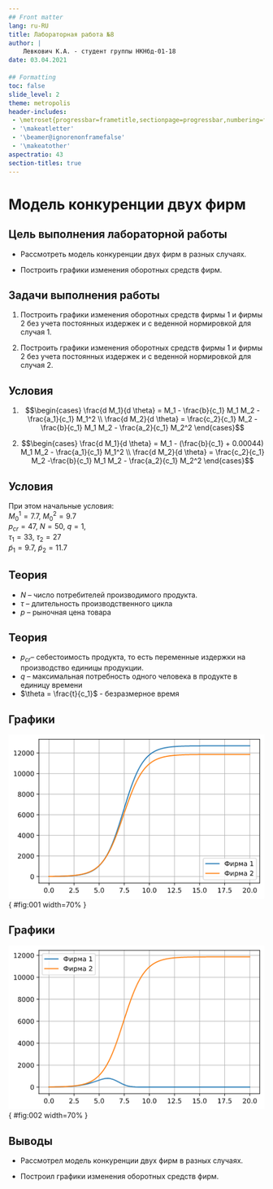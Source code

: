 ```yaml
---
## Front matter
lang: ru-RU
title: Лабораторная работа №8
author: |
	Левкович К.А. - студент группы НКНбд-01-18
date: 03.04.2021

## Formatting
toc: false
slide_level: 2
theme: metropolis
header-includes: 
 - \metroset{progressbar=frametitle,sectionpage=progressbar,numbering=fraction}
 - '\makeatletter'
 - '\beamer@ignorenonframefalse'
 - '\makeatother'
aspectratio: 43
section-titles: true
---
```


# Модель конкуренции двух фирм

## Цель выполнения лабораторной работы

- Рассмотреть модель конкуренции двух фирм в разных случаях.

- Построить графики изменения оборотных средств фирм.

## Задачи выполнения работы

1. Построить графики изменения оборотных средств фирмы 1 и фирмы 2 без
учета постоянных издержек и с веденной нормировкой для случая 1.

2. Построить графики изменения оборотных средств фирмы 1 и фирмы 2 без
учета постоянных издержек и с веденной нормировкой для случая 2.

## Условия


1. $$\begin{cases} \frac{d M_1}{d \theta} = M_1 - \frac{b}{c_1} M_1 M_2 - \frac{a_1}{c_1} M_1^2 \\ \frac{d M_2}{d \theta} = \frac{c_2}{c_1} M_2 -\frac{b}{c_1} M_1 M_2 - \frac{a_2}{c_1} M_2^2 \end{cases}$$

2. $$\begin{cases} \frac{d M_1}{d \theta} = M_1 - (\frac{b}{c_1} + 0.00044) M_1 M_2 - \frac{a_1}{c_1} M_1^2 \\ \frac{d M_2}{d \theta} = \frac{c_2}{c_1} M_2 -\frac{b}{c_1} M_1 M_2 - \frac{a_2}{c_1} M_2^2 \end{cases}$$

## Условия


При этом начальные условия:  
$M_0^1 = 7.7$, $M_0^2 = 9.7$  
$p_{cr} = 47$, $N = 50$, $q = 1$,  
$\tau_1 = 33$, $\tau_2 = 27$  
$\tilde{p}_1 = 9.7$, $\tilde{p}_2 = 11.7$  

## Теория

- $N$ – число потребителей производимого продукта.  
- $\tau$ – длительность производственного цикла  
- $p$ – рыночная цена товара  

## Теория

- $p_{cr}$– себестоимость продукта, то есть переменные издержки на производство единицы продукции.  
- $q$ – максимальная потребность одного человека в продукте в единицу времени  
- $\theta = \frac{t}{c_1}$ - безразмерное время  


## Графики

![Первый случай](image/1.png){ #fig:001 width=70% }

## Графики

![Второй случай](image/2.png){ #fig:002 width=70% }


## Выводы

- Рассмотрел модель конкуренции двух фирм в разных случаях.

- Построил графики изменения оборотных средств фирм.